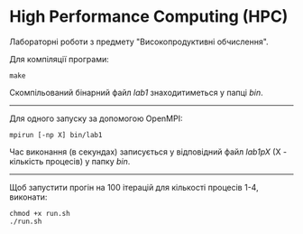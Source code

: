 # High Performance Computing (HPC)

Лабораторні роботи з предмету "Високопродуктивні обчислення".

Для компіляції програми:

```
make
```

Скомпільований бінарний файл *lab1* знаходитиметься у папці *bin*.

***

Для одного запуску за допомогою OpenMPI:

```
mpirun [-np X] bin/lab1  
```

Час виконання (в секундах) записується у відповідний файл *lab1pX* (X -
кількість процесів) у папку *bin*.

***

Щоб запустити прогін на 100 ітерацій для кількості процесів 1-4, виконати:

```
chmod +x run.sh
./run.sh
```
